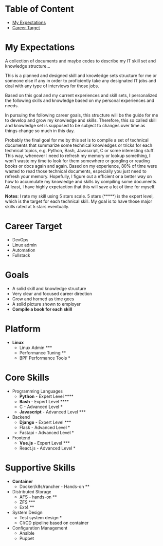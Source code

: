 # Table of Content

- [My Expectations](#myexpections)
- [Career Target](#careertarget)



<a name="myexpections"></a>
# My Expectations 
A collection of documents and maybe codes to describe my IT skill set and knowledge structure...

This is a planned and designed skill and knowledge sets structure for me or someone else if any in order to proficiently take any designated IT jobs and deal with any type of interviews for those jobs.

Based on this goal and my current experiences and skill sets, I personalized the following skills and knowledge based on my personal experiences and needs.

In pursuing the following career goals, this structure will be the guide for me to develop and grow my knowledge and skills. Therefore, this so called skill and knowledge set is supposed to be subject to changes over time as things change so much in this day.

Probably the final goal for me by this set is to compile a set of technical documents that summarize some technical knowledges or tricks for each technical topics, e.g. Python, Bash, Javascript, C or some interesting stuff. This way, whenever I need to refresh my memory or lookup something, I won't waste my time to look for them somewhere or googling or reading books or docs again and again. Based on my experience, 80% of time were wasted to read those technical documents, especially you just need to refresh your memory. Hopefully, I figure out a efficient or a better way on how to accumulate my knowledge and skills by compiling some documents. At least, I have highly expetaction that this will save a lot of time for myself.

**Notes**:
I rate my skill using 5 stars scale. 5 stars (*****) is the expert level, which is the target for each technical skill. My goal is to have those major skills rated at 5 stars eventually.  

<a name="careertarget"></a>
# Career Target 
- DevOps
- Linux admin
- Automation
- Fullstack 


# Goals
- A solid skill and knowledge structure
- Very clear and focused career direction
- Grow and horned as time goes
- A solid picture shown to employer
- **Compile a book for each skill**

# Platform
- **Linux**
    - Linux Admin ***
    - Performance Tuning **
    - BPF Performance Tools *

# Core Skills

- Programming Languages
    - **Python** - Expert Level ****
    - **Bash** - Expert Level ****
    - C - Advanced Level *
    - **Javascript** - Advanced Level ***
- Backend
    - **Django** - Expert Level ***
    - Flask - Advanced Level *
    - Fastapi - Advanced Level *
- Frontend
    - **Vue.js** - Expert Level ***
    - React.js - Advanced Level *

# Supportive Skills

- **Container** 
    - Docker/k8s/rancher - Hands-on **
- Distributed Storage
    - AFS - hands-on **
    - ZFS ***
    - Ext4 **
- System Design
    - Test system design *
    - CI/CD pipeline based on container 
- Configuration Management
    - Ansible 
    - Puppet

